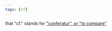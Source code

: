 ```yaml
---
tags: [cf]
---
```


that "cf." stands for ["conferatur", or "to compare"](https://en.wikipedia.org/wiki/Cf.)
